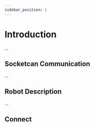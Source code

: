 ```yaml
---
sidebar_position: 1
---
```

# Introduction

...

## Socketcan Communication

...

## Robot Description

...

## Connect
